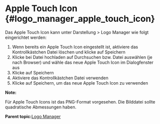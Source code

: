 # Apple Touch Icon {#logo_manager_apple_touch_icon}

Das Apple Touch Icon kann unter Darstellung \> Logo Manager wie folgt eingerichtet werden:

1.  Wenn bereits ein Apple Touch Icon eingestellt ist, aktiviere das Kontrollkästchen Datei löschen und klicke auf Speichern
2.  Klicke bei Datei hochladen auf Durchsuchen bzw. Datei auswählen \(je nach Browser\) und wähle das neue Apple Touch Icon im Dialogfenster aus
3.  Klicke auf Speichern
4.  Aktiviere das Kontrollkästchen Datei verwenden
5.  Klicke auf Speichern, um das neue Apple Touch Icon zu verwenden

**Note:**

Für Apple Touch Icons ist das PNG-Format vorgesehen. Die Bilddatei sollte quadratische Abmessungen haben.

**Parent topic:**[Logo Manager](10_3_Logo_Manager.md)

